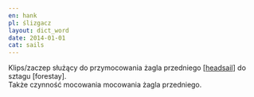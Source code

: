 ```yaml
---
en: hank
pl: ślizgacz
layout: dict_word
date: 2014-01-01
cat: sails
---
```


Klips/zaczep służący do przymocowania żagla przedniego [[headsail](/dict/headsail.html)] do sztagu [forestay].  
Także czynność mocowania mocowania żagla przedniego.
